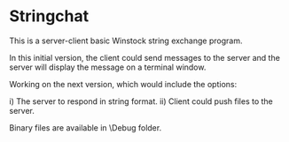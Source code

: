 # Stringchat

This is a server-client basic Winstock string exchange program. 

In this initial version, the client could send messages to the server and the server will display the message on a terminal window.

Working on the next version, which would include the options:

i) The server to respond in string format.
ii) Client could push files to the server.

Binary files are available in \Debug folder.
